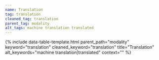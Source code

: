 ```yaml
---
name: Translation
tag: translation
cleaned_tag: translation
parent_tag: modality
alt_tags: machine translation translated
---
```


{% include data-table-template.html 
  parent_path="modality" 
  keyword="translation" 
  cleaned_keyword="translation" 
  title="Translation"
  alt_keywords="machine translation|translated"
  context=""
%}

